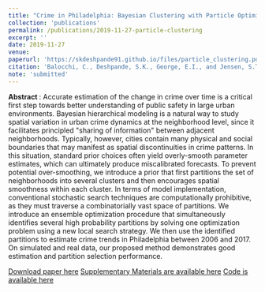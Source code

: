 ```yaml
---
title: "Crime in Philadelphia: Bayesian Clustering with Particle Optimization" 
collection: 'publications'
permalink: /publications/2019-11-27-particle-clustering
excerpt: ''
date: 2019-11-27
venue:
paperurl: 'https://skdeshpande91.github.io/files/particle_clustering.pdf'
citation: 'Balocchi, C., Deshpande, S.K., George, E.I., and Jensen, S.T. (2019). &quot;Crime in Philadelphia: Bayesian clustering  with particle optimization&quot; (submitted).'
note: 'submitted'
---
```

<b> Abstract </b> : 
Accurate estimation of the change in crime over time is a critical first step towards better understanding of public safety in large urban environments.
Bayesian hierarchical modeling is a natural way to study spatial variation in urban crime dynamics at the neighborhood level, since it facilitates principled "sharing of information" between adjacent neighborhoods. 
Typically, however, cities contain many physical and social boundaries that may manifest as spatial discontinuities in crime patterns.
In this situation, standard prior choices often yield overly-smooth parameter estimates, which can ultimately produce miscalibrated forecasts.
To prevent potential over-smoothing, we introduce a prior that first partitions the set of neighborhoods into several clusters and then encourages spatial smoothness within each cluster.
In terms of model implementation, conventional stochastic search techniques are computationally prohibitive, as they must traverse a combinatorially vast space of partitions.
We introduce an ensemble optimization procedure that simultaneously identifies several high probability partitions by solving one optimization problem using a new local search strategy.
We then use the identified partitions to estimate crime trends in Philadelphia between 2006 and 2017.
On simulated and real data, our proposed method demonstrates good estimation and partition selection performance.


[Download paper here](https://skdeshpande91.github.io/files/particle_clustering.pdf)
[Supplementary Materials are available here](https://skdeshpande91.github.io/files/particle_clustering_supplement.pdf)
[Code is available here](https://www.github.com/cecilia-balocchi/particle-optimization)
